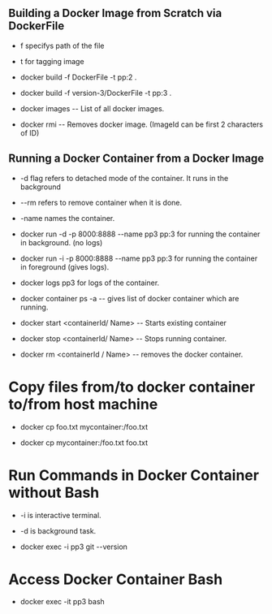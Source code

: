## Building a Docker Image from Scratch via DockerFile

* f specifys path of the file

* t for tagging image

* docker build -f DockerFile -t pp:2 .

* docker build -f version-3/DockerFile -t pp:3 .

* docker images -- List of all docker images.

* docker rmi <ImageId> -- Removes docker image. (ImageId can be first 2 characters of ID)


## Running a Docker Container from a Docker Image

* -d flag refers to detached mode of the container. It runs in the background

* --rm refers to remove container when it is done.

* -name names the container.

*  docker run -d -p 8000:8888 --name pp3 pp:3 for running the container in background. (no logs)

* docker run -i -p 8000:8888 --name pp3 pp:3 for running the container in foreground (gives logs).

* docker logs pp3 for logs of the container.

* docker container ps -a  -- gives list of docker container which are running.

* docker start <containerId/ Name>  -- Starts existing container

* docker stop <containerId/ Name> -- Stops running container.

* docker rm <containerId / Name> -- removes the docker container.

# Copy files from/to docker container to/from host machine

* docker cp foo.txt mycontainer:/foo.txt  

* docker cp mycontainer:/foo.txt foo.txt 

# Run Commands in Docker Container without Bash

* -i is interactive terminal.

* -d is background task.

* docker exec -i pp3 git --version

# Access Docker Container Bash

* docker exec -it pp3 bash

